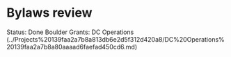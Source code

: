 # Bylaws review

Status: Done
Boulder Grants: DC Operations (../Projects%20139faa2a7b8a813db6e2d5f312d420a8/DC%20Operations%20139faa2a7b8a80aaaad6faefad450cd6.md)